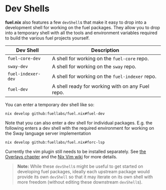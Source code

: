 # Dev Shells

**fuel.nix** also features a few `devShell`s that make it easy to drop into a
development shell for working on the fuel packages. They allow you to drop into
a temporary shell with all the tools and environment variables required to build
the various fuel projects yourself.

| Dev Shell | Description |
| --- | --- |
| `fuel-core-dev` | A shell for working on the `fuel-core` repo. |
| `sway-dev` | A shell for working on the `sway` repo. |
| `fuel-indexer-dev` | A shell for working on the `fuel-indexer` repo. |
| `fuel-dev` | A shell ready for working with on any Fuel repo. |

You can enter a temporary dev shell like so:

```console
nix develop github:fuellabs/fuel.nix#fuel-dev
```

Note that you can also enter a dev shell for individual packages. E.g. the
following enters a dev shell with the required environment for working on the
Sway language server implementation

```console
nix develop github:fuellabs/fuel.nix#forc-lsp
```

Currently the vim plugin still needs to be installed separately. See
[the Overlays chapter](./overlays.md) and the [Nix Vim wiki](https://nixos.wiki/wiki/Vim)
for more details.

> **Note:** While these `devShell`s might be useful to get started on developing
fuel packages, ideally each upstream package would provide its own `devShell`
so that it may iterate on its own shell with more freedom (without editing these
downstream `devShell`s).
